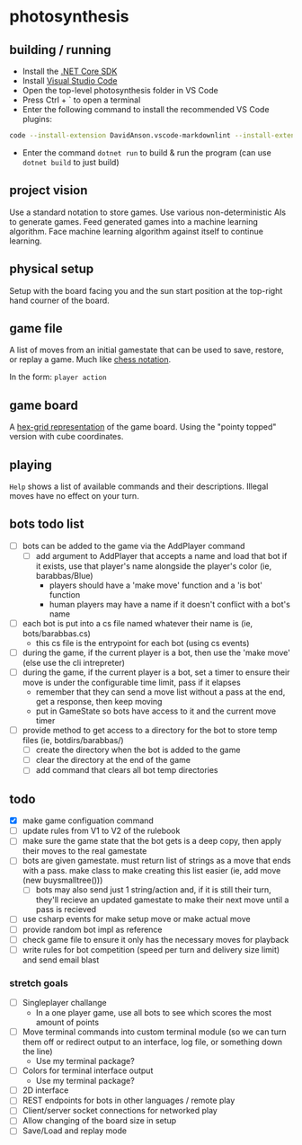 # photosynthesis

## building / running

- Install the [.NET Core SDK](https://www.microsoft.com/net/learn/get-started/windows)
- Install [Visual Studio Code](https://code.visualstudio.com/)
- Open the top-level photosynthesis folder in VS Code
- Press Ctrl + \` to open a terminal
- Enter the following command to install the recommended VS Code plugins:

```bash
code --install-extension DavidAnson.vscode-markdownlint --install-extension jchannon.csharpextensions --install-extension josephwoodward.vscodeilviewer --install-extension k--kato.docomment --install-extension ms-vscode.csharp --install-extension PKief.material-icon-theme --install-extension reflectiondm.classynaming
```

- Enter the command `dotnet run` to build & run the program (can use `dotnet build` to just build)

## project vision

Use a standard notation to store games. Use various non-deterministic AIs to generate games. Feed generated games into a machine learning algorithm. Face machine learning algorithm against itself to continue learning.

## physical setup

Setup with the board facing you and the sun start position at the top-right hand courner of the board.

## game file

A list of moves from an initial gamestate that can be used to save, restore, or replay a game. Much like [chess notation](https://en.wikipedia.org/wiki/Chess_notation).

In the form:
`player action`

## game board

A [hex-grid representation](https://www.redblobgames.com/grids/hexagons/) of the game board. Using the "pointy topped" version with cube coordinates.

## playing

`Help` shows a list of available commands and their descriptions.
Illegal moves have no effect on your turn.

## bots todo list

- [ ] bots can be added to the game via the AddPlayer command
  - [ ] add argument to AddPlayer that accepts a name and load that bot if it exists, use that player's name alongside the player's color (ie, barabbas/Blue)
    - players should have a 'make move' function and a 'is bot' function
    - human players may have a name if it doesn't conflict with a bot's name
- [ ] each bot is put into a cs file named whatever their name is (ie, bots/barabbas.cs)
  - this cs file is the entrypoint for each bot (using cs events)
- [ ] during the game, if the current player is a bot, then use the 'make move' (else use the cli intrepreter)
- [ ] during the game, if the current player is a bot, set a timer to ensure their move is under the configurable time limit, pass if it elapses
  - remember that they can send a move list without a pass at the end, get a response, then keep moving
  - put in GameState so bots have access to it and the current move timer
- [ ] provide method to get access to a directory for the bot to store temp files (ie, botdirs/barabbas/)
  - [ ] create the directory when the bot is added to the game
  - [ ] clear the directory at the end of the game
  - [ ] add command that clears all bot temp directories

## todo

- [X] make game configuation command
- [ ] update rules from V1 to V2 of the rulebook
- [ ] make sure the game state that the bot gets is a deep copy, then apply their moves to the real gamestate
- [ ] bots are given gamestate. must return list of strings as a move that ends with a pass. make class to make creating this list easier (ie, add move (new buysmalltree()))
  - [ ] bots may also send just 1 string/action and, if it is still their turn, they'll recieve an updated gamestate to make their next move until a pass is recieved
- [ ] use csharp events for make setup move or make actual move
- [ ] provide random bot impl as reference
- [ ] check game file to ensure it only has the necessary moves for playback
- [ ] write rules for bot competition (speed per turn and delivery size limit) and send email blast

### stretch goals

- [ ] Singleplayer challange
  - In a one player game, use all bots to see which scores the most amount of points
- [ ] Move terminal commands into custom terminal module (so we can turn them off or redirect output to an interface, log file, or something down the line)
  - Use my terminal package?
- [ ] Colors for terminal interface output
  - Use my terminal package?
- [ ] 2D interface
- [ ] REST endpoints for bots in other languages / remote play
- [ ] Client/server socket connections for networked play
- [ ] Allow changing of the board size in setup
- [ ] Save/Load and replay mode

